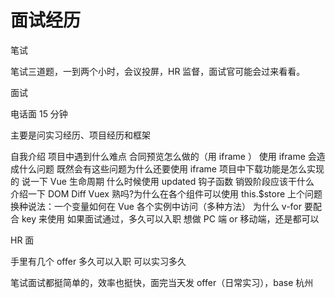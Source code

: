 # 面试经历

笔试

笔试三道题，一到两个小时，会议投屏，HR 监督，面试官可能会过来看看。

面试

电话面 15 分钟 

  主要是问实习经历、项目经历和框架 

自我介绍
项目中遇到什么难点
合同预览怎么做的（用 iframe ）
使用 iframe 会造成什么问题
既然会有这些问题为什么还要使用 iframe
项目中下载功能是怎么实现的
说一下 Vue 生命周期
什么时候使用 updated 钩子函数
销毁阶段应该干什么
介绍一下 DOM Diff
Vuex 熟吗?为什么在各个组件可以使用 this.$store
上个问题换种说法：一个变量如何在 Vue 各个实例中访问（多种方法）
为什么 v-for 要配合 key 来使用
如果面试通过，多久可以入职
想做 PC 端 or 移动端，还是都可以

HR 面

手里有几个 offer
多久可以入职
可以实习多久

笔试面试都挺简单的，效率也挺快，面完当天发 offer（日常实习），base 杭州

